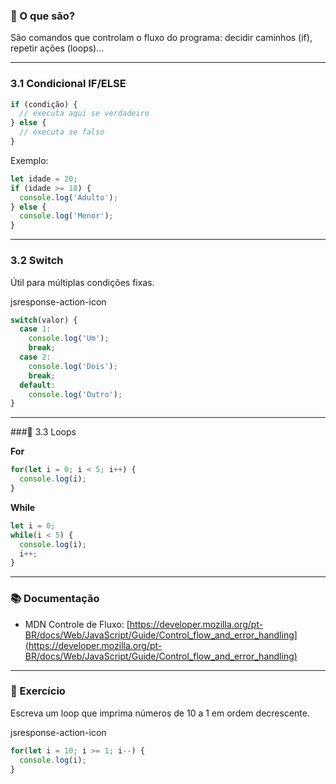 ### 📌 O que são?

São comandos que controlam o fluxo do programa: decidir caminhos (if), repetir ações (loops)...

---

### 3.1 Condicional IF/ELSE

```js
if (condição) {
  // executa aqui se verdadeiro
} else {
  // executa se falso
}
```

Exemplo:

```js
let idade = 20;
if (idade >= 18) {
  console.log('Adulto');
} else {
  console.log('Menor');
}
```

---

### 3.2 Switch

Útil para múltiplas condições fixas.

jsresponse-action-icon

```js
switch(valor) {
  case 1:
    console.log('Um');
    break;
  case 2:
    console.log('Dois');
    break;
  default:
    console.log('Outro');
}
```

---

###🔄 3.3 Loops

**For**

```js
for(let i = 0; i < 5; i++) {
  console.log(i);
}
```

**While**

```js
let i = 0;
while(i < 5) {
  console.log(i);
  i++;
}
```

---

### 📚 Documentação

- MDN Controle de Fluxo: [https://developer.mozilla.org/pt-BR/docs/Web/JavaScript/Guide/Control_flow_and_error_handling](https://developer.mozilla.org/pt-BR/docs/Web/JavaScript/Guide/Control_flow_and_error_handling)

---

### 🧩 Exercício

Escreva um loop que imprima números de 10 a 1 em ordem decrescente.

jsresponse-action-icon

```js
for(let i = 10; i >= 1; i--) {
  console.log(i);
}
```